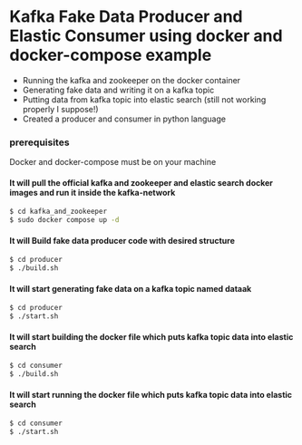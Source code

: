 # Kafka Fake Data Producer and Elastic Consumer using docker and docker-compose example

- Running the kafka and zookeeper on the docker container
- Generating fake data and writing it on a kafka topic
- Putting data from kafka topic into elastic search (still not working properly I suppose!) 
- Created a producer and consumer in python language

### prerequisites 

Docker and docker-compose must be on your machine

#### It will pull the official kafka and zookeeper and elastic search docker images and run it inside the kafka-network

```sh
$ cd kafka_and_zookeeper
$ sudo docker compose up -d
```
#### It will Build fake data producer code with desired structure
```sh
$ cd producer
$ ./build.sh
```
#### It will start generating fake data on a kafka topic named dataak
```sh
$ cd producer
$ ./start.sh
```

#### It will start building the docker file which puts kafka topic data into elastic search
```sh
$ cd consumer
$ ./build.sh
```

#### It will start running the docker file which puts kafka topic data into elastic search
```sh
$ cd consumer
$ ./start.sh
```

